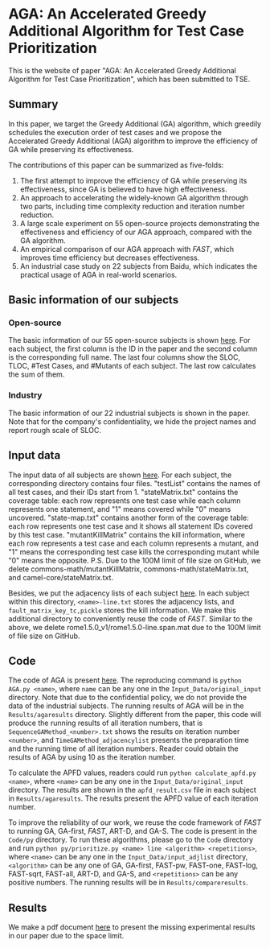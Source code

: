 # AGA: An Accelerated Greedy Additional Algorithm for Test Case Prioritization

This is the website of paper "AGA: An Accelerated Greedy Additional Algorithm for Test Case Prioritization", which has been submitted to TSE.

## Summary

In this paper, we target the Greedy Additional (GA) algorithm, which greedily schedules the execution order of test cases and we propose the Accelerated Greedy Additional (AGA) algorithm to improve the efficiency of GA while preserving its effectiveness. 

The contributions of this paper can be summarized as five-folds:

1. The first attempt to improve the efficiency of GA while preserving its effectiveness, since GA is believed to have high effectiveness.
2. An approach to accelerating the widely-known GA algorithm through two parts, including time complexity reduction and iteration number reduction.
3. A large scale experiment on 55 open-source projects demonstrating the effectiveness and efficiency of our AGA approach, compared with the GA algorithm.
4. An empirical comparison of our AGA approach with *FAST*, which improves time efficiency but decreases effectiveness.
5. An industrial case study on 22 subjects from Baidu, which indicates the practical usage of AGA in real-world scenarios.



## Basic information of our subjects

### Open-source

The basic information of our 55 open-source subjects is shown [here](Basic_Information/opensource.pdf). For each subject, the first column is the ID in the paper and the second column is the corresponding full name. The last four columns show the SLOC, TLOC, #Test Cases, and #Mutants of each subject. The last row calculates the sum of them.

### Industry

The basic information of our 22 industrial subjects is shown in the paper. Note that for the company's confidentiality, we hide the project names and report rough scale of SLOC.

## Input data

The input data of all subjects are shown [here](Input_Data/original_input/). For each subject, the corresponding directory contains four files. "testList" contains the names of all test cases, and their IDs start from 1. "stateMatrix.txt" contains the coverage table: each row represents one test case while each column represents one statement, and "1" means covered while "0" means uncovered. "state-map.txt" contains another form of the coverage table: each row represents one test case and it shows all statement IDs covered by this test case. "mutantKillMatrix" contains the kill information, where each row represents a test case and each column represents a mutant, and "1" means the corresponding test case kills the corresponding mutant while "0" means the opposite. P.S. Due to the 100M limit of file size on GitHub, we delete commons-math/mutantKillMatrix, commons-math/stateMatrix.txt, and camel-core/stateMatrix.txt.

Besides, we put the adjacency lists of each subject [here](Input_Data/input_adjlist/). In each subject within this directory, ```<name>-line.txt``` stores the adjacency lists, and ```fault_matrix_key_tc,pickle``` stores the kill information. We make this additional directory to conveniently reuse the code of *FAST*. Similar to the above, we delete rome1.5.0_v1/rome1.5.0-line.span.mat due to the 100M limit of file size on GitHub.

## Code

The code of AGA is present [here](Code/AGA.py). The reproducing command is ```python AGA.py <name>```, where ```name``` can be any one in the ```Input_Data/original_input``` directory. Note that due to the confidential policy, we do not provide the data of the industrial subjects. The running results of AGA will be in the ```Results/agaresults``` directory. Slightly different from the paper, this code will produce the running results of all iteration numbers, that is ```SequenceGAMethod_<number>.txt``` shows the results on iteration number ```<number>```, and ```TimeGAMethod_adjacencylist``` presents the preparation time and the running time of  all iteration numbers. Reader could obtain the results of AGA by using 10 as the iteration number.

To calculate the APFD values, readers could run ```python calculate_apfd.py <name>```, where ```<name>``` can be any one in the ```Input_Data/original_input``` directory. The results are shown in the ```apfd_result.csv``` file in each subject in ```Results/agaresults```. The results present the APFD value of each iteration number.

To improve the reliability of our work, we reuse the code framework of *FAST* to running GA, GA-first, *FAST*, ART-D, and GA-S. The code is present in the ```Code/py``` directory. To run these algorithms, please go to the ```Code``` directory and run ```python py/prioritize.py <name> line <algorithm> <repetitions>```, where ```<name>``` can be any one in the ```Input_Data/input_adjlist``` directory, ```<algorithm>``` can be any one of GA, GA-first, FAST-pw, FAST-one, FAST-log, FAST-sqrt, FAST-all, ART-D, and GA-S, and ```<repetitions>``` can be any positive numbers. The running results will be in ```Results/compareresults```.



## Results

We make a pdf document [here](results.pdf) to present the missing experimental results in our paper due to the space limit.




